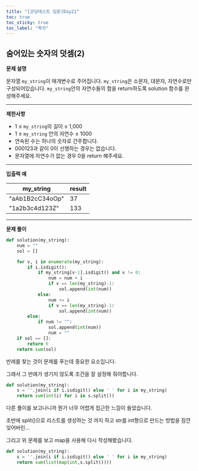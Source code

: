 ```yaml
---
title: "[코딩테스트 입문]Day21"
toc: true
toc_sticky: true
toc_label: "목차"
---
```


## 숨어있는 숫자의 덧셈(2)

**문제 설명**

문자열 `my_string`이 매개변수로 주어집니다. `my_string`은 소문자, 대문자, 자연수로만 구성되어있습니다. `my_string`안의 자연수들의 합을 return하도록 solution 함수를 완성해주세요.

------

**제한사항**

- 1 ≤ `my_string`의 길이 ≤ 1,000
- 1 ≤ `my_string` 안의 자연수 ≤ 1000
- 연속된 수는 하나의 숫자로 간주합니다.
- 000123과 같이 0이 선행하는 경우는 없습니다.
- 문자열에 자연수가 없는 경우 0을 return 해주세요.

------

**입출력 예**

| my_string       | result |
| --------------- | ------ |
| "aAb1B2cC34oOp" | 37     |
| "1a2b3c4d123Z"  | 133    |

---

**문제 풀이**

```python
def solution(my_string):
    num = ""
    sol = []

    for v, i in enumerate(my_string):
        if i.isdigit():
            if my_string[v-1].isdigit() and v != 0:
                num = num + i
                if v == len(my_string)-1:
                    sol.append(int(num))
            else:
                num += i
                if v == len(my_string)-1:
                    sol.append(int(num))
        else:
            if num != "":
                sol.append(int(num))
                num = ""
    if sol == []:
        return 0
    return sum(sol)
```

반례를 찾는 것이 문제를 푸는데 중요한 요소입니다.

그래서 그 반례가 생기지 않도록 조건을 잘 설정해 줘야합니다.

```python
def solution(my_string):
    s = ''.join(i if i.isdigit() else ' ' for i in my_string)
    return sum(int(i) for i in s.split())
```

 다른 풀이를 보고나니까 뭔가 너무 어렵게 접근한 느낌이 들었습니다.

초반에 split()으로 리스트를 생성하는 것 까지 하고 str를 int형으로 만드는 방법을 잠깐 잊어버린...

그리고 위 문제를 보고 map을 사용해 다시 작성해봤습니다.

```python
def solution(my_string):
    s = ''.join(i if i.isdigit() else ' ' for i in my_string)
    return sum(list(map(int,s.split())))
```

